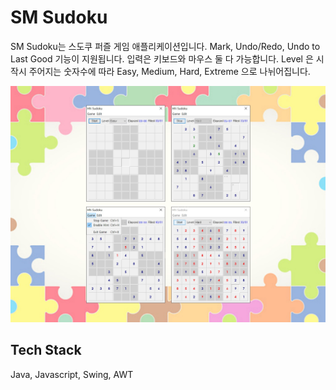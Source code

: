 # SM Sudoku

SM Sudoku는 스도쿠 퍼즐 게임 애플리케이션입니다. Mark, Undo/Redo, Undo to Last Good 기능이 지원됩니다. 입력은 키보드와 마우스 둘 다 가능합니다. Level 은 시작시 주어지는 숫자수에 따라 Easy, Medium, Hard, Extreme 으로 나뉘어집니다.

![](/Sudoku/Sudoku.JPG)

## Tech Stack

Java, Javascript, Swing, AWT
